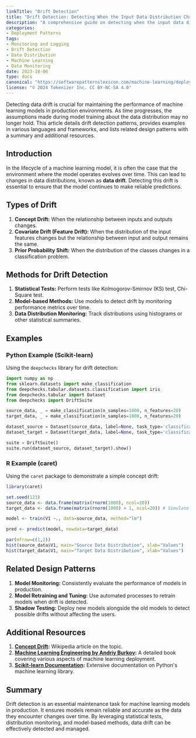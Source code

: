 ```yaml
---
linkTitle: "Drift Detection"
title: "Drift Detection: Detecting When the Input Data Distribution Changes"
description: "A comprehensive guide on detecting when the input data distribution changes in machine learning applications. Includes examples in different programming languages and frameworks, related design patterns, and additional resources."
categories:
- Deployment Patterns
tags:
- Monitoring and Logging
- Drift Detection
- Data Distribution
- Machine Learning
- Data Monitoring
date: 2023-10-06
type: docs
canonical: "https://softwarepatternslexicon.com/machine-learning/deployment-patterns/monitoring-and-logging/drift-detection"
license: "© 2024 Tokenizer Inc. CC BY-NC-SA 4.0"
---
```



Detecting data drift is crucial for maintaining the performance of machine learning models in production environments. As time progresses, the assumptions made during model training about the data distribution may no longer hold. This article details drift detection patterns, provides examples in various languages and frameworks, and lists related design patterns with a summary and additional resources.

## Introduction

In the lifecycle of a machine learning model, it is often the case that the environment where the model operates evolves over time. This can lead to changes in data distributions, known as **data drift**. Detecting this drift is essential to ensure that the model continues to make reliable predictions.

## Types of Drift

1. **Concept Drift:** When the relationship between inputs and outputs changes.
2. **Covariate Drift (Feature Drift):** When the distribution of the input features changes but the relationship between input and output remains the same.
3. **Prior Probability Shift:** When the distribution of the classes changes in a classification problem.

## Methods for Drift Detection

1. **Statistical Tests:** Perform tests like Kolmogorov-Smirnov (KS) test, Chi-Square test.
2. **Model-based Methods:** Use models to detect drift by monitoring performance metrics over time.
3. **Data Distribution Monitoring:** Track distributions using histograms or other statistical summaries.

## Examples

### Python Example (Scikit-learn)

Using the `deepchecks` library for drift detection:

```python
import numpy as np
from sklearn.datasets import make_classification
from deepchecks.tabular.datasets.classification import iris
from deepchecks.tabular import Dataset
from deepchecks import DriftSuite

source_data, _ = make_classification(n_samples=1000, n_features=20)
target_data, _ = make_classification(n_samples=1000, n_features=20)

dataset_source = Dataset(source_data, label=None, task_type='classification')
dataset_target = Dataset(target_data, label=None, task_type='classification')

suite = DriftSuite()
suite.run(dataset_source, dataset_target).show()
```

### R Example (caret)

Using the `caret` package to demonstrate a simple concept drift:

```R
library(caret)

set.seed(123)
source_data <- data.frame(matrix(rnorm(1000), ncol=20))
target_data <- data.frame(matrix(rnorm(1000) + 1, ncol=20)) # Simulate a drift

model <- train(V1 ~., data=source_data, method="lm")

pred <- predict(model, newdata=target_data)

par(mfrow=c(1,2))
hist(source_data$V1, main="Source Data Distribution", xlab="Values")
hist(target_data$V1, main="Target Data Distribution", xlab="Values")
```

## Related Design Patterns

1. **Model Monitoring:** Consistently evaluate the performance of models in production.
2. **Model Retraining and Tuning:** Use automated processes to retrain models when drift is detected.
3. **Shadow Testing:** Deploy new models alongside the old models to detect possible drifts without affecting the users.

## Additional Resources

1. **[Concept Drift](https://en.wikipedia.org/wiki/Concept_drift):** Wikipedia article on the topic.
2. **[Machine Learning Engineering by Andriy Burkov](https://www.mlebook.com/wiki/doku.php):** A detailed book covering various aspects of machine learning deployment.
3. **[Scikit-learn Documentation](https://scikit-learn.org/stable/documentation.html):** Extensive documentation on Python's machine learning library.

## Summary

Drift detection is an essential maintenance task for machine learning models in production. It ensures models remain reliable and accurate as the data they encounter changes over time. By leveraging statistical tests, distribution monitoring, and model-based methods, data drift can be effectively detected and managed.


